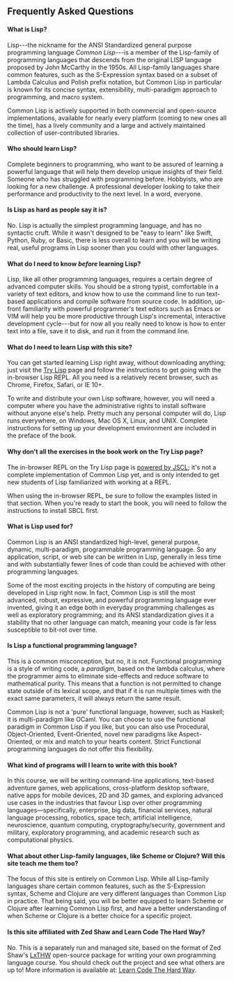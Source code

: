 ## Frequently Asked Questions

<h4 class="text-info">What is Lisp?</h4>

Lisp---the nickname for the ANSI Standardized general purpose programming language *Common Lisp*---is a member of the Lisp-family of programming languages that descends from the original LISP language proposed by John McCarthy in the 1950s.  All Lisp-family languages share common features, such as the S-Expression syntax based on a subset of Lambda Calculus and Polish prefix notation, but Common Lisp in particular is known for its concise syntax, extensibility, multi-paradigm approach to programming, and macro system.

Common Lisp is actively supported in both commercial and open-source implementations, available for nearly every platform (coming to new ones all the time), has a lively community and a large and actively maintained collection of user-contributed libraries.

<h4 class="text-info">Who should learn Lisp?</h4>

Complete beginners to programming, who want to be assured of learning a powerful language that will help them develop unique insights of their field.  Someone who has struggled with programming before.  Hobbyists, who are looking for a new challenge.  A professional developer looking to take their performance and productivity to the next level. In a word, everyone.

<h4 class="text-info">Is Lisp as hard as people say it is?</h4>

No. Lisp is actually the simplest programming language, and has no syntactic cruft.  While it wasn't designed to be "easy to learn" like Swift, Python, Ruby, or Basic, there is less overall to learn and you will be writing real, useful programs in Lisp sooner than you could with other languages.

<h4 class="text-info">What do I need to know <em>before</em> learning Lisp?</h4>

Lisp, like all other programming languages, requires a certain degree of advanced computer skills. You should be a strong typist, comfortable in a variety of text editors, and know how to use the command line to run text-based applications and compile software from source code.  In addition, up-front familiarity with powerful programmer's text editors such as Emacs or VIM will help you be more productive through Lisp's incremental, interactive development cycle---but for now all you really need to know is how to enter text into a file, save it to disk, and run it from the command line.

<h4 class="text-info">What do I need to learn Lisp with this site?</h4>

You can get started learning Lisp right away, without downloading anything; just visit the [Try Lisp](/try-lisp/) page and follow the instructions to get going with the in-browser Lisp REPL.  All you need is a relatively recent browser, such as Chrome, Firefox, Safari, or IE 10+.

To write and distribute your own Lisp software, however, you will need a computer where you have the administrative rights to install software without anyone else's help.  Pretty much any personal computer will do, Lisp runs everywhere, on Windows, Mac OS X, Linux, and UNIX.  Complete instructions for setting up your development environment are included in the preface of the book.

<h4 class="text-info">Why don't all the exercises in the book work on the Try Lisp page?</h4>

The in-browser REPL on the Try Lisp page is <a href="https://github.com/davazp/jscl" target="_blank">powered by JSCL</a>; it's not a complete implementation of Common Lisp yet, and is only intended to get new students of Lisp familiarized with working at a REPL.

When using the in-browser REPL, be sure to follow the examples listed in that section.  When you're ready to start the book, you will need to follow the instructions to install SBCL first.

<h4 class="text-info">What is Lisp used for?</h4>

Common Lisp is an ANSI standardized high-level, general purpose, dynamic, multi-paradigm, programmable programming language.  So any application, script, or web site can be written in Lisp, generally in less time and with substantially fewer lines of code than could be achieved with other programming languages.

Some of the most exciting projects in the history of computing are being developed in Lisp right now.  In fact, Common Lisp is still the most advanced, robust, expressive, and powerful programming language ever invented, giving it an edge both in everyday programming challenges as well as exploratory programming; and its ANSI standardization gives it a stability that no other language can match, meaning your code is far less susceptible to bit-rot over time.

<h4 class="text-info">Is Lisp a functional programming language?</h4>

This is a common misconception, but no, it is not.  Functional programming is a style of writing code, a *paradigm*, based on the lambda calculus, where the programmer aims to eliminate side-effects and reduce software to mathematical purity.  This means that a function is not permitted to change state outside of its lexical scope, and that if it is run multiple times with the exact same parameters, it will always return the same result.

Common Lisp is not a 'pure' functional language, however, such as Haskell; it is multi-paradigm like OCaml.  You can choose to use the functional paradigm in Common Lisp if you like, but you can also use Procedural, Object-Oriented, Event-Oriented, novel new paradigms like Aspect-Oriented, or mix and match to your hearts content.  Strict Functional programming languages do not offer this flexibility.

<h4 class="text-info">What kind of programs will I learn to write with this book?</h4>

In this course, we will be writing command-line applications, text-based adventure games, web applications, cross-platform desktop software, native apps for mobile devices, 2D and 3D games, and exploring advanced use cases in the industries that favour Lisp over other programming languages&mdash;specifically, enterprise, big data, financial services, natural language processing, robotics, space tech, artificial intelligence, neuroscience, quantum computing, cryptography/security, government and military, exploratory programming, and academic research such as computational physics.

<h4 class="text-info">What about other Lisp-family languages, like Scheme or Clojure? Will this site teach me them too?</h4>

The focus of this site is entirely on Common Lisp.  While all Lisp-family languages share certain common features, such as the S-Expression syntax, Scheme and Clojure are very different languages than Common Lisp in practice.  That being said, you will be better equipped to learn Scheme or Clojure after learning Common Lisp first, and have a better understanding of when Scheme or Clojure is a better choice for a specific project.

<h4 class="text-info">Is this site affiliated with Zed Shaw and Learn Code The Hard Way?</h4>

No.  This is a separately run and managed site, based on the format of Zed Shaw's <a href="https://gitorious.org/learn-x-the-hard-way/learn-x-the-hard-way" target="_blank">LxTHW</a> open-source package for writing your own programming language course.  You should check out the project and see what others are up to! More information is available at: <a href="http://learncodethehardway.org/" target="_blank">Learn Code The Hard Way</a>.
